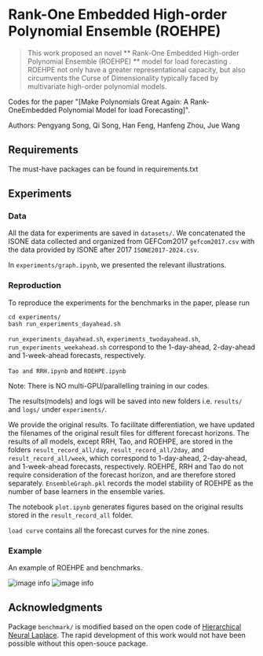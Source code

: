 # Rank-One Embedded High-order Polynomial Ensemble (ROEHPE)
> This work proposed an novel ** Rank-One Embedded High-order Polynomial Ensemble (ROEHPE) ** model for load forecasting . ROEHPE not only have a greater representational capacity, but also circumvents the Curse of Dimensionality typically faced by multivariate high-order polynomial models.

Codes for the paper "[Make Polynomials Great Again: A Rank-OneEmbedded Polynomial Model for load Forecasting]". 

Authors: Pengyang Song, Qi Song, Han Feng, Hanfeng Zhou, Jue Wang


## Requirements

The must-have packages can be found in requirements.txt


## Experiments
### Data
All the data for experiments are saved in ```datasets/```. 
We concatenated the ISONE data collected and organized from GEFCom2017 ```gefcom2017.csv``` with the data provided by ISONE after 2017 ```ISONE2017-2024.csv```.

In ```experiments/graph.ipynb```, we presented the relevant illustrations.

### Reproduction
To reproduce the experiments for the benchmarks in the paper, please run
```
cd experiments/
bash run_experiments_dayahead.sh
```

```run_experiments_dayahead.sh```, ```experiments_twodayahead.sh```, ```run_experiments_weekahead.sh``` correspond to the 1-day-ahead, 2-day-ahead and 1-week-ahead forecasts, respectively.

```Tao and RRH.ipynb``` and ```ROEHPE.ipynb``` 

Note: There is NO multi-GPU/parallelling training in our codes. 

The results(models) and logs will be saved into new folders i.e. ```results/``` and ```logs/``` under ```experiments/```.

We provide the original results. To facilitate differentiation, we have updated the filenames of the original result files for different forecast horizons.
The results of all models, except RRH, Tao, and ROEHPE, are stored in the folders ```result_record_all/day```, ```result_record_all/2day```, and ```result_record_all/week```, which correspond to 1-day-ahead, 2-day-ahead, and 1-week-ahead forecasts, respectively.
ROEHPE, RRH and Tao do not require consideration of the forecast horizon, and are therefore stored separately.
```EnsembleGraph.pkl``` records the model stability of ROEHPE as the number of base learners in the ensemble varies.

The notebook ```plot.ipynb``` generates figures based on the original results stored in the ```result_record_all``` folder.

```load curve``` contains all the forecast curves for the nine zones.

### Example
An example of ROEHPE and benchmarks.

![image info](./figs/comparison.png)
![image info](./figs/comparison2.png)


## Acknowledgments
Package ```benchmark/``` is modified based on the open code of [Hierarchical Neural Laplace](https://github.com/hkuedl/Multi-resolution-Energy-Forecasting). The rapid development of this work would not have been possible without this open-souce package. 
